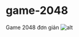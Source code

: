 # game-2048
Game 2048 đơn giản
![alt](http://drive.google.com/file/d/1KWg58S90Kp7rSZgSenPILyAqjsghC1Nf/view?usp=sharing)
